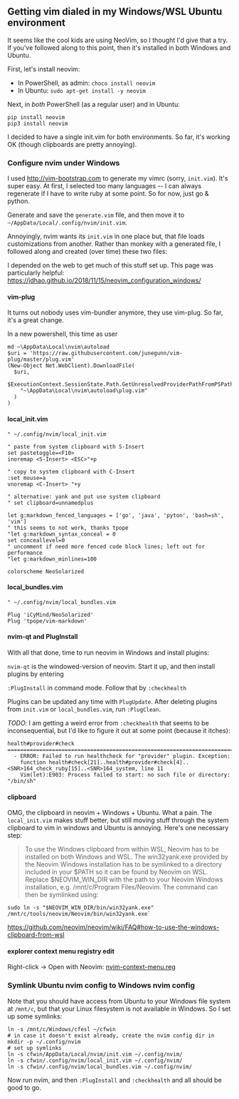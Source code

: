 ## Getting vim dialed in my Windows/WSL Ubuntu environment

It seems like the cool kids are using NeoVim, so I thought I'd give that a try. If you've
followed along to this point, then it's installed in both Windows and Ubuntu.

First, let's install neovim:

* In PowerShell, as admin: `choco install neovim`
* In Ubuntu: `sudo apt-get install -y neovim`

Next, in _both_ PowerShell (as a regular user) and in Ubuntu:

```
pip install neovim
pip3 install neovim
```

I decided to have a single init.vim for both environments. So far, it's working OK (though clipboards
are pretty annoying).

### Configure nvim under Windows

I used http://vim-bootstrap.com to generate my vimrc (sorry, `init.vim`). It's super easy. At first, 
I selected too many languages -- I can always regenerate if I have to write ruby at some point. So
for now, just go & python.

Generate and save the `generate.vim` file, and then move it to `~/AppData/Local/.config/nvim/init.vim`.

Annoyingly, nvim wants its `init.vim` in one place but, that file loads customizations from another.
Rather than monkey with a generated file, I followed along and created (over time) these two files:

I depended on the web to get much of this stuff set up. This page was particularly 
helpful: https://jdhao.github.io/2018/11/15/neovim_configuration_windows/

####  vim-plug

It turns out nobody uses vim-bundler anymore, they use vim-plug. So far, it's a great change.

In a new powershell, this time as user

```
md ~\AppData\Local\nvim\autoload
$uri = 'https://raw.githubusercontent.com/junegunn/vim-plug/master/plug.vim'
(New-Object Net.WebClient).DownloadFile(
  $uri,
  $ExecutionContext.SessionState.Path.GetUnresolvedProviderPathFromPSPath(
    "~\AppData\Local\nvim\autoload\plug.vim"
  )
)
```

#### local_init.vim

```
" ~/.config/nvim/local_init.vim

" paste from system clipboard with S-Insert
set pastetoggle=<F10>
inoremap <S-Insert> <ESC>"+p

" copy to system clipboard with C-Insert
:set mouse=a
vnoremap <C-Insert> "+y

" alternative: yank and put use system clipboard
" set clipboard=unnamedplus

let g:markdown_fenced_languages = ['go', 'java', 'pyton', 'bash=sh', 'vim']
" this seems to not work, thanks tpope
"let g:markdown_syntax_conceal = 0
set conceallevel=0
" uncomment if need more fenced code block lines; left out for performance
"let g:markdown_minlines=100

colorscheme NeoSolarized
```

#### local_bundles.vim

```
" ~/.config/nvim/local_bundles.vim

Plug 'iCyMind/NeoSolarized'
Plug 'tpope/vim-markdown'
```

#### nvim-qt and PlugInstall

With all that done, time to run neovim in Windows and install plugins:

`nvim-qt` is the windowed-version of neovim. Start it up, and then install plugins by entering

`:PlugInstall` in command mode. Follow that by `:checkhealth`

Plugins can be updated any time with `PlugUpdate`. After deleting plugins from `init.vim` or
`local_bundles.vim`, run `:PlugClean`.

*TODO*: I am getting a weird error from `:checkhealth` that seems to be inconsequential, but 
I'd like to figure it out at some point (because it itches):

```
health#provider#check
========================================================================
  - ERROR: Failed to run healthcheck for "provider" plugin. Exception:
    function health#check[21]..health#provider#check[4]..<SNR>164_check_ruby[15]..<SNR>164_system, line 11
    Vim(let):E903: Process failed to start: no such file or directory: "/bin/sh"
```

#### clipboard

OMG, the clipboard in neovim + Windows + Ubuntu. What a pain. The `local_init.vim` makes stuff better, but still
moving stuff through the system clipboard to vim in windows and Ubuntu is annoying. Here's one necessary step:

>To use the Windows clipboard from within WSL, Neovim has to be installed on both Windows and WSL. The win32yank.exe provided by the Neovim Windows installation has to be symlinked to a directory included in your $PATH so it can be found by Neovim on WSL. Replace $NEOVIM_WIN_DIR with the path to your Neovim Windows installation, e.g. /mnt/c/Program Files/Neovim. The command can then be symlinked using:

```
sudo ln -s "$NEOVIM_WIN_DIR/bin/win32yank.exe" /mnt/c/tools/neovim/Neovim/bin/win32yank.exe`
```
https://github.com/neovim/neovim/wiki/FAQ#how-to-use-the-windows-clipboard-from-wsl

#### explorer context menu registry edit

Right-click -> Open with Neovim: [nvim-context-menu.reg](nvim-context-menu.reg)

### Symlink Ubuntu nvim config to Windows nvim config

Note that you should have access from Ubuntu to your Windows file system at `/mnt/c`, but that
your Linux filesystem is not available in Windows. So I set up some symlinks:

```
ln -s /mnt/c/Windows/cfesl ~/cfwin
# in case it doesn't exist already, create the nvim config dir in 
mkdir -p ~/.config/nvim
# set up symlinks
ln -s cfwin/AppData/Local/nvim/init.vim ~/.config/nvim/
ln -s cfwin/.config/nvim/local_init.vim ~/.config/nvim/
ln -s cfwin/.config/nvim/local_bundles.vim ~/.config/nvim/
```

Now run nvim, and then `:PlugInstall` and `:checkhealth` and all should be good to go.
